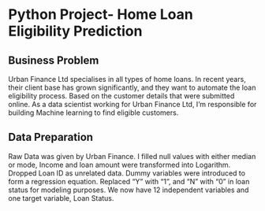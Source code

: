 # Python Project- Home Loan Eligibility Prediction
## Business Problem 
Urban Finance Ltd specialises in all types of home loans. In recent years, their client base has grown significantly, and they want to automate the loan eligibility process. Based on the customer details that were submitted online. As a data scientist working for Urban Finance Ltd, I’m responsible for building Machine learning to find eligible customers.
## Data Preparation
Raw Data was given by Urban Finance. I filled null values with either median or mode, Income and loan amount were transformed into Logarithm. Dropped Loan ID as unrelated data. Dummy variables were introduced to form a regression equation. Replaced “Y” with “1”, and “N” with “0” in loan status for modeling purposes. We now have 12 independent variables and one target variable, Loan Status. 
